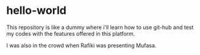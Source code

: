# hello-world
This repository is like a dummy where i'll learn how to use git-hub and test my codes with the features offered in this platform.

I was also in the crowd when Rafiki was presenting Mufasa.
